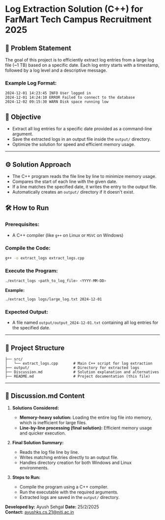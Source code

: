 
# Log Extraction Solution (C++) for FarMart Tech Campus Recruitment 2025

## 📄 Problem Statement

The goal of this project is to efficiently extract log entries from a large log file (~1 TB) based on a specific date. Each log entry starts with a timestamp, followed by a log level and a descriptive message.

### Example Log Format:
```
2024-12-01 14:23:45 INFO User logged in
2024-12-01 14:24:10 ERROR Failed to connect to the database
2024-12-02 09:15:30 WARN Disk space running low
```

## 🎯 Objective
- Extract all log entries for a specific date provided as a command-line argument.
- Save the extracted logs in an output file inside the `output/` directory.
- Optimize the solution for speed and efficient memory usage.

---

## ⚙️ Solution Approach
- The C++ program reads the file line by line to minimize memory usage.
- Compares the start of each line with the given date.
- If a line matches the specified date, it writes the entry to the output file.
- Automatically creates an `output/` directory if it doesn't exist.

## 🛠️ How to Run

### **Prerequisites:**
- A C++ compiler (like `g++` on Linux or `MSVC` on Windows)

### **Compile the Code:**
```bash
g++ -o extract_logs extract_logs.cpp
```

### **Execute the Program:**
```bash
./extract_logs <path_to_log_file> <YYYY-MM-DD>
```

**Example:**
```bash
./extract_logs logs/large_log.txt 2024-12-01
```

### **Expected Output:**
- A file named `output/output_2024-12-01.txt` containing all log entries for the specified date.

---

## 📑 Project Structure
```
├── src/
│   └── extract_logs.cpp       # Main C++ script for log extraction
├── output/                    # Directory for extracted logs
├── Discussion.md              # Solution explanation and alternatives
├── README.md                  # Project documentation (this file)
```

---

## 📝 Discussion.md Content
1. **Solutions Considered:**
   - **Memory-heavy solution:** Loading the entire log file into memory, which is inefficient for large files.
   - **Line-by-line processing (final solution):** Efficient memory usage and quicker execution.

2. **Final Solution Summary:**
   - Reads the log file line by line.
   - Writes matching entries directly to an output file.
   - Handles directory creation for both Windows and Linux environments.

3. **Steps to Run:**
   - Compile the program using a C++ compiler.
   - Run the executable with the required arguments.
   - Extracted logs are saved in the `output/` directory.

**Developed by:** Ayush Sehgal
**Date:** 25/2/2025  
**Contact:** ayushks.cs.21@nitj.ac.in
